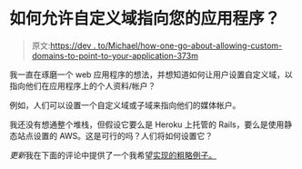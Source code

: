 # 如何允许自定义域指向您的应用程序？

> 原文:[https://dev . to/Michael/how-one-go-about-allowing-custom-domains-to-point-to-your-application-373m](https://dev.to/michael/how-does-one-go-about-allowing-custom-domains-to-point-to-your-application-373m)

我一直在琢磨一个 web 应用程序的想法，并想知道如何让用户设置自定义域，以指向他们在应用程序上的个人资料/帐户？

例如，人们可以设置一个自定义域或子域来指向他们的媒体帐户。

我还没有想通整个堆栈，但假设它要么是 Heroku 上托管的 Rails，要么是使用静态站点设置的 AWS。这是可行的吗？人们将如何设置它？

*更新*我在下面的评论中提供了一个我希望[实现的粗略例子。](https://dev.to/michael/comment/abf0)